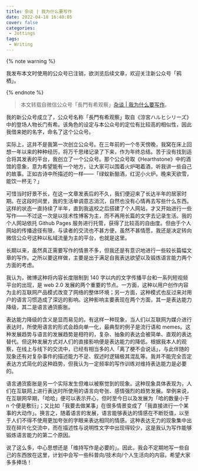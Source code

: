 ```yaml
---
title: 杂谈 | 我为什么要写作
date: 2022-04-18 16:40:05
cover: false
categories:
 - Jottings
tags:
 - Writing
---
```


{% note warning %}

我发布本文时使用的公众号已注销，欲浏览后续文章，欢迎关注新公众号「鸦栖」。

{% endnote %}

> 本文转载自微信公众号「長門有希观察」[杂谈 | 我为什么要写作](https://mp.weixin.qq.com/s/aIlKKFquaSExDghuNzY2iw)。

我的新公众号成立了，公众号名称「長門有希观察」取自《涼宮ハルヒシリーズ》中的登场人物长门有希。该角色的设定与本公众号的定位有比较高的相似性，因此我借来她的名字，命名了这个公众号。

实际上，这并不是我第一次创立公众号。在三年前的一个冬天傍晚，我窝在床上回想一年以来的种种经历，将万千思绪记录了下来，作为年终总结。苦于没有找到适合将其发表的平台，我创立了一个公众号。那个公众号取《Hearthstone》中的酒馆的意象，意为希望能有一个地方，让大家可以围着火炉喝着酒，听我讲一些自己的故事。正如古诗中所描述的一样——「绿蚁新醅酒，红泥小火炉。晚来天欲雪，能饮一杯无？」

可惜当时好景不长，在这一文章发表后的不久，我们便迎来了长达半年的居家时期。在这段时间里，我的生活单调意志消沉，自然也没有心情再去写些什么东西。这样的状态一直持续了半年，直到我返校之后搭建了个人网站，才又开始进行一些写作——不过这一次是以技术性博客为主，而不再用长篇的文字去记录生活。我的个人网站依托 Github Pages 服务进行托管，获得了比较高的自由度。但由于个人网站的传播途径有限，与读者的交流也不甚方便，虽然不甚情愿，我还是决定转向微信公众号这种以私域流量为主的平台，也就是这里。

长期以来，虽然真正需要写作的情景不多，但我还是有意识地进行一些较长篇幅文章的写作。之所以要这样做，主要是出于满足自我表达欲望以及锻炼语言能力两个方面的考虑。

我认为，微博这种将内容长度限制到 140 字以内的文字传播平台和一系列短视频平台的出现，是 web 2.0 发展的两个重要的节点。一方面，这种以用户创作内容为主的互联网产品模式改变了网络的整体环境；另一方面，这种模式也反过来对用户的语言习惯造成了深远的影响。这种影响主要表现在两个方面，其一是表达能力降级，其二是语言通货膨胀。

表达能力降级的含义是显而易见的。有这样一种现象，当人们以互联网为媒介进行表达时，所使用语言的形式会趋向单一化，最典型的例子是流行语和 memes。这种发展趋势与语言的发展趋势是相符的，复杂、抽象的表达会被简单、直观的表达替代。但这种发展方式对人们的直接影响便是表达能力的降低。根据我本人的观察，在线上与线下的交流中，已经有相当多的人「离了梗不会说话」，与此伴随的现象还有对复杂事件的描述能力不足、叙述时逻辑极其混乱等。我并不能完全否定表达方式简化的这种趋势，但我认为一定频率的写作训练对维持表达能力是必要的。

语言通货膨胀是另一个实际发生但难以被察觉到的现象。这种现象具体表现为，人们在互联网上进行表达时所使用的语言向夸张、感情强烈的趋势发展。举例来说，在互联网早期，「哈哈」便可以表示开心，但时至今日以及发展为「哈的数量小于 n 个便是敷衍」；又比如「我要去做某事」在很多情景变成了「我直接进行一个某事的大动作」。换言之，随着语言的发展，语言能够表达的情感在不断贬值，以至于人们不得不使用更加夸张的字眼来表达相同的情感。这种表达无力的现象集中出现在碎片化交流中，而在描述性与说明性文字中出现得较少，这是我认为写作能够锻炼语言能力的第二个原因。

说了这么多，中心思想还是「维持写作是必要的」。因此，我会不定期地写一些自己的东西放在这里，计划中会写一些科普向/技术向/个人生活向的内容。希望大家多多捧场！